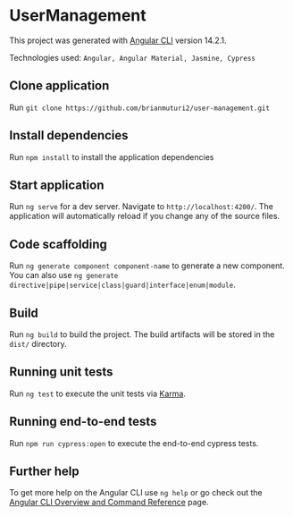 # UserManagement

This project was generated with [Angular CLI](https://github.com/angular/angular-cli) version 14.2.1.

Technologies used: `Angular, Angular Material, Jasmine, Cypress`

## Clone application

Run `git clone https://github.com/brianmuturi2/user-management.git`

## Install dependencies

Run `npm install` to install the application dependencies

## Start application

Run `ng serve` for a dev server. Navigate to `http://localhost:4200/`. The application will automatically reload if you change any of the source files.

## Code scaffolding

Run `ng generate component component-name` to generate a new component. You can also use `ng generate directive|pipe|service|class|guard|interface|enum|module`.

## Build

Run `ng build` to build the project. The build artifacts will be stored in the `dist/` directory.

## Running unit tests

Run `ng test` to execute the unit tests via [Karma](https://karma-runner.github.io).

## Running end-to-end tests

Run `npm run cypress:open` to execute the end-to-end cypress tests.

## Further help

To get more help on the Angular CLI use `ng help` or go check out the [Angular CLI Overview and Command Reference](https://angular.io/cli) page.

